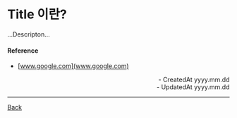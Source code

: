 # Title 이란?

...Descripton...

#### Reference

- [www.google.com](www.google.com)

<div align="right">- CreatedAt yyyy.mm.dd</div>
<div align="right">- UpdatedAt yyyy.mm.dd</div>

---

[Back](../README.md)
